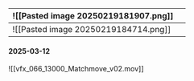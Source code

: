 
| ![[Pasted image 20250219181907.png]] |     |
| ------------------------------------ | --- |
| ![[Pasted image 20250219184714.png]] |     |
#### 2025-03-12
![[vfx_066_13000_Matchmove_v02.mov]]